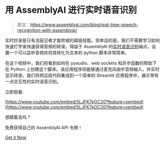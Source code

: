 # 用 AssemblyAI 进行实时语音识别

> 原文：<https://www.assemblyai.com/blog/real-time-speech-recognition-with-assemblyai/>

实时抄录是只有法庭记者才能吹嘘的超级技能。但幸运的是，我们不需要学习如何快速打字来快速获得音频的转录。得益于 AssemblyAI 的[实时语音识别](https://www.assemblyai.com/blog/improved-accuracy-on-assemblyais-real-time-speech-to-text-api/)端点，设置一个可以监听音频并将其转化为文本的 python 脚本非常简单。

在这个视频中，我们将看到如何在 pyaudio、web sockets 和异步函数的帮助下在 Python 上创建这个脚本。该应用程序将能够通过麦克风收听音频输入，并实时显示转录。我们将把这段代码集成到一个简单的 Streamlit 应用程序中，展示带有一点交互性的实时语音识别。

立即观看:

[https://www.youtube.com/embed/5LJFK7eOC20?feature=oembed](https://www.youtube.com/embed/5LJFK7eOC20?feature=oembed)

想跟着去吗？

免费获得自己的 AssemblyAI API 令牌！

[Get it Now](https://app.assemblyai.com/signup)